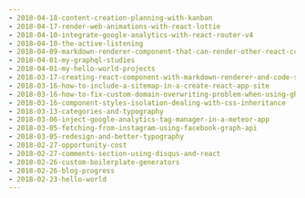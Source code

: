 ```yaml
---
- 2018-04-18-content-creation-planning-with-kanban
- 2018-04-17-render-web-animations-with-react-lottie
- 2018-04-10-integrate-google-analytics-with-react-router-v4
- 2018-04-10-the-active-listening
- 2018-04-09-markdown-renderer-component-that-can-render-other-react-components
- 2018-04-01-my-graphql-studies
- 2018-04-01-my-hello-world-projects
- 2018-03-17-creating-react-component-with-markdown-renderer-and-code-syntax-highlight
- 2018-03-16-how-to-include-a-sitemap-in-a-create-react-app-site
- 2018-03-16-how-to-fix-custom-domain-overwriting-problem-when-using-gh-pages-deploy-script
- 2018-03-16-component-styles-isolation-dealing-with-css-inheritance
- 2018-03-13-categories-and-typography
- 2018-03-06-inject-google-analytics-tag-manager-in-a-meteor-app
- 2018-03-05-fetching-from-instagram-using-facebook-graph-api
- 2018-03-05-redesign-and-better-typography
- 2018-02-27-opportunity-cost
- 2018-02-27-comments-section-using-disqus-and-react
- 2018-02-26-custom-boilerplate-generators
- 2018-02-26-blog-progress
- 2018-02-23-hello-world
---
```

